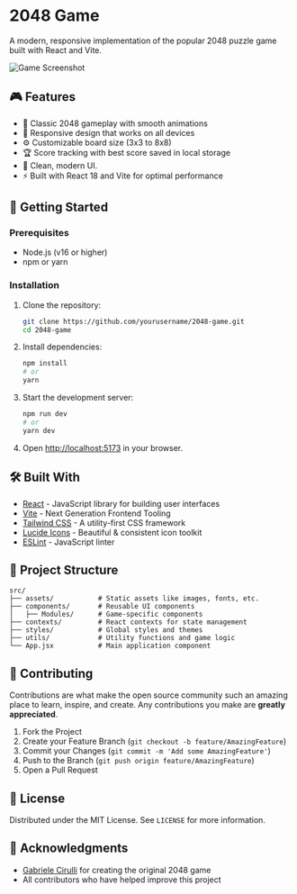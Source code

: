 # 2048 Game

A modern, responsive implementation of the popular 2048 puzzle game built with React and Vite.

![Game Screenshot](/public/screenshot.png)

## 🎮 Features

- 🎯 Classic 2048 gameplay with smooth animations
- 📱 Responsive design that works on all devices
- ⚙️ Customizable board size (3x3 to 8x8)
- 🏆 Score tracking with best score saved in local storage
- 🎨 Clean, modern UI.
- ⚡ Built with React 18 and Vite for optimal performance

## 🚀 Getting Started

### Prerequisites

- Node.js (v16 or higher)
- npm or yarn

### Installation

1. Clone the repository:

   ```bash
   git clone https://github.com/yourusername/2048-game.git
   cd 2048-game
   ```

2. Install dependencies:

   ```bash
   npm install
   # or
   yarn
   ```

3. Start the development server:

   ```bash
   npm run dev
   # or
   yarn dev
   ```

4. Open [http://localhost:5173](http://localhost:5173) in your browser.

## 🛠️ Built With

- [React](https://reactjs.org/) - JavaScript library for building user interfaces
- [Vite](https://vitejs.dev/) - Next Generation Frontend Tooling
- [Tailwind CSS](https://tailwindcss.com/) - A utility-first CSS framework
- [Lucide Icons](https://lucide.dev/) - Beautiful & consistent icon toolkit
- [ESLint](https://eslint.org/) - JavaScript linter

## 🎨 Project Structure

```
src/
├── assets/           # Static assets like images, fonts, etc.
├── components/       # Reusable UI components
│   ├── Modules/      # Game-specific components
├── contexts/         # React contexts for state management
├── styles/           # Global styles and themes
├── utils/            # Utility functions and game logic
└── App.jsx           # Main application component
```

## 🤝 Contributing

Contributions are what make the open source community such an amazing place to learn, inspire, and create. Any contributions you make are **greatly appreciated**.

1. Fork the Project
2. Create your Feature Branch (`git checkout -b feature/AmazingFeature`)
3. Commit your Changes (`git commit -m 'Add some AmazingFeature'`)
4. Push to the Branch (`git push origin feature/AmazingFeature`)
5. Open a Pull Request

## 📝 License

Distributed under the MIT License. See `LICENSE` for more information.

## 🙏 Acknowledgments

- [Gabriele Cirulli](https://github.com/gabrielecirulli) for creating the original 2048 game
- All contributors who have helped improve this project
